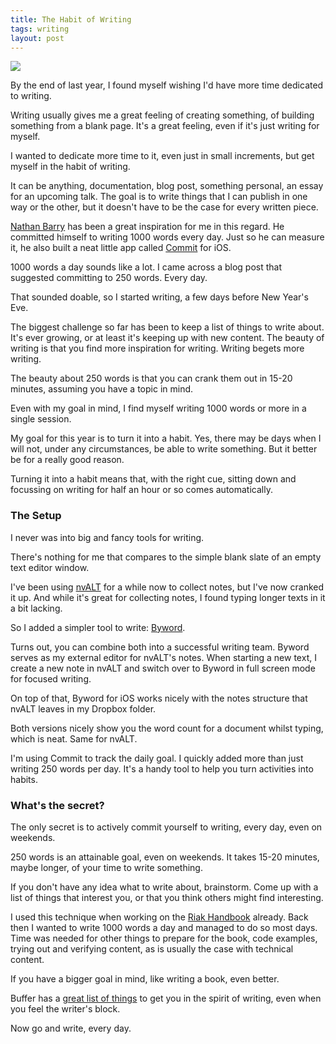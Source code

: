 ```yaml
---
title: The Habit of Writing
tags: writing
layout: post
---
```

![](http://s3itch.paperplanes.de/Untitled_20140114_234759.jpg_20140131_144932.jpg)

By the end of last year, I found myself wishing I'd have more time dedicated to
writing.

Writing usually gives me a great feeling of creating something, of building
something from a blank page. It's a great feeling, even if it's just writing for
myself.

I wanted to dedicate more time to it, even just in small increments, but get
myself in the habit of writing.

It can be anything, documentation, blog post, something personal, an essay for
an upcoming talk. The goal is to write things that I can publish in one way or
the other, but it doesn't have to be the case for every written piece.

[Nathan Barry](http://nathanbarry.com) has been a great inspiration for me in
this regard. He committed himself to writing 1000 words every day. Just so he
can measure it, he also built a neat little app called
[Commit](https://itunes.apple.com/us/app/commit/id473527073?mt=8) for iOS.

1000 words a day sounds like a lot. I came across a blog post that suggested
committing to 250 words. Every day.

That sounded doable, so I started writing, a few days before New Year's Eve.

The biggest challenge so far has been to keep a list of things to write about.
It's ever growing, or at least it's keeping up with new content. The beauty of
writing is that you find more inspiration for writing. Writing begets more
writing.

The beauty about 250 words is that you can crank them out in 15-20 minutes,
assuming you have a topic in mind.

Even with my goal in mind, I find myself writing 1000 words or more in a single
session.

My goal for this year is to turn it into a habit. Yes, there may be days when I
will not, under any circumstances, be able to write something. But it better be
for a really good reason.

Turning it into a habit means that, with the right cue, sitting down and
focussing on writing for half an hour or so comes automatically.

### The Setup

I never was into big and fancy tools for writing.

There's nothing for me that compares to the simple blank slate of an empty text
editor window.

I've been using [nvALT](http://brettterpstra.com/projects/nvalt/) for a while
now to collect notes, but I've now cranked it up. And while it's great for
collecting notes, I found typing longer texts in it a bit lacking.

So I added a simpler tool to write: [Byword](http://bywordapp.com).

Turns out, you can combine both into a successful writing team. Byword serves as
my external editor for nvALT's notes. When starting a new text, I create a new
note in nvALT and switch over to Byword in full screen mode for focused writing.

On top of that, Byword for iOS works nicely with the notes structure that nvALT
leaves in my Dropbox folder.

Both versions nicely show you the word count for a document whilst typing, which
is neat. Same for nvALT.

I'm using Commit to track the daily goal. I quickly added more than just writing
250 words per day. It's a handy tool to help you turn activities into habits.

### What's the secret?

The only secret is to actively commit yourself to writing, every day, even on
weekends.

250 words is an attainable goal, even on weekends. It takes 15-20 minutes, maybe
longer, of your time to write something.

If you don't have any idea what to write about, brainstorm. Come up with a list
of things that interest you, or that you think others might find interesting.

I used this technique when working on the [Riak
Handbook](http://riakhandbook.com) already. Back then I wanted to write 1000
words a day and managed to do so most days. Time was needed for other things to
prepare for the book, code examples, trying out and verifying content, as is
usually the case with technical content.

If you have a bigger goal in mind, like writing a book, even better.

Buffer has a [great list of
things](http://blog.bufferapp.com/5-ways-to-get-through-writers-block-or-content-marketing-fatigue)
to get you in the spirit of writing, even when you feel the writer's block.

Now go and write, every day.
